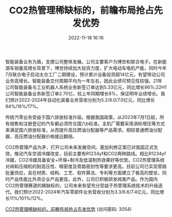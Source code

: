 ﻿---
title: CO2热管理稀缺标的，前瞻布局抢占先发优势
date: 2022-11-18 16:16
tags:
- 克来机电
updated: 
---

智能装备业务为盾，支撑公司整体发展。公司主要客户为博世和联合电子。在新能源车销量高增长背景下，博世持续加大投资力度，扩大电动车电机产能，同时今年7月联合电子启动太仓工厂二期建设，预计累计设备投资超14亿元，有望带动公司业务高增长。智能装备交付周期平均为一年左右，因此业绩可预见性较强。21年公司智能装备与工业机器人系统业务新签订单达到5.33亿元，同比增长86%;22H1公司智能装备业务新签订单2.70亿，较上年同期增长6%，保证明年业绩增长。我们预计2022-2024年自动化装备业务营收分别为5.2/6.0/7.0亿元，同比增长94%/16%/17%。

传统汽零业务受益于国六排放标准升级。根据我国政策，从2023年7月1日起，所有销售和注册登记的汽车都必须符合国六b标准。主机厂需要采用涡轮增压等方式来满足国六排放标准，从而提升高压燃油分配器等产品需求。相较普通燃油分配器，高压燃油分配器价格接近翻倍。
<!-- more -->
CO2热管理产品为矛，打开公司未来发展空间。基加利修正案已对我国正式生效，推动汽车空调冷媒改变，目前主要有R1234yf和CO2两种路线。相比R1234yf冷媒，CO2冷媒具备安全+环保+制冷及低温制热效果好等优势。CO2热管理系统对阀和压缩机的耐高压性、精密度及管路密封性等要求更高。目前公司已实现管路批量供应，且在材质、结构、工艺、软件算法、专利等方面建立了极高的壁垒，同时产品性能比外资企业产品更佳。此外，公司已积极研发阀类产品。作为国内CO2热管理赛道的稀缺标的，公司未来有望充分受益于热管理系统技术的升级迭代。我们预计2022-2024年汽车零部件业务营收分别为3.3/6.6/7.4亿元，同比增长11%/101%/12%。

[CO2热管理稀缺标的，前瞻布局抢占先发优势](https://url12.ctfile.com/f/3948612-727533253-57b4b7?p=3054)
(访问密码: 3054)
